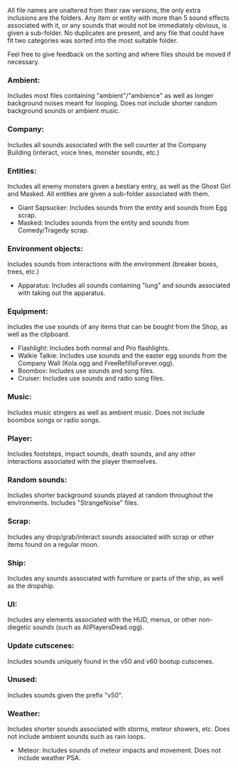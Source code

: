 All file names are unaltered from their raw versions, the only extra inclusions are the folders. Any item or entity with more than 5 sound effects associated with it, or any sounds that would not be immediately obvious, is given a sub-folder. No duplicates are present, and any file that could have fit two categories was sorted into the most suitable folder.

Feel free to give feedback on the sorting and where files should be moved if necessary. 

### Ambient: 
Includes most files containing "ambient"/"ambience" as well as longer background noises meant for looping. Does not include shorter random background sounds or ambient music.

### Company:
Includes all sounds associated with the sell counter at the Company Building (interact, voice lines, monster sounds, etc.)

### Entities:
Includes all enemy monsters given a bestiary entry, as well as the Ghost Girl and Masked. All entities are given a sub-folder associated with them.
- Giant Sapsucker: Includes sounds from the entity and sounds from Egg scrap.
- Masked: Includes sounds from the entity and sounds from Comedy/Tragedy scrap.

### Environment objects:
Includes sounds from interactions with the environment (breaker boxes, trees, etc.)
- Apparatus: Includes all sounds containing "lung" and sounds associated with taking out the apparatus.

### Equipment:
Includes the use sounds of any items that can be bought from the Shop, as well as the clipboard.
- Flashlight: Includes both normal and Pro flashlights.
- Walkie Talkie: Includes use sounds and the easter egg sounds from the Company Wall (Kola.ogg and FreeRefillsForever.ogg).
- Boombox: Includes use sounds and song files.
- Cruiser: Includes use sounds and radio song files.

### Music:
Includes music stingers as well as ambient music. Does not include boombox songs or radio songs.

### Player:
Includes footsteps, impact sounds, death sounds, and any other interactions associated with the player themselves.

### Random sounds:
Includes shorter background sounds played at random throughout the environments. Includes "StrangeNoise" files.

### Scrap:
Includes any drop/grab/interact sounds associated with scrap or other items found on a regular moon. 

### Ship:
Includes any sounds associated with furniture or parts of the ship, as well as the dropship.

### UI:
Includes any elements associated with the HUD, menus, or other non-diegetic sounds (such as AllPlayersDead.ogg).

### Update cutscenes:
Includes sounds uniquely found in the v50 and v60 bootup cutscenes.

### Unused:
Includes sounds given the prefix "v50".

### Weather:
Includes shorter sounds associated with storms, meteor showers, etc. Does not include ambient sounds such as rain loops.
- Meteor: Includes sounds of meteor impacts and movement. Does not include weather PSA.

